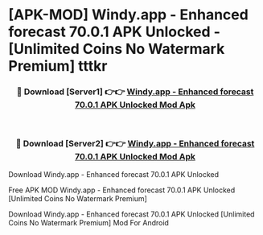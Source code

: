 # [APK-MOD] Windy.app - Enhanced forecast 70.0.1 APK Unlocked - [Unlimited Coins No Watermark Premium] tttkr



<div align="center">
<h3>🔴 Download [Server1] 👉👉 <a href="https://momento.my/?title=Windy.app_-_Enhanced_forecast_70.0.1_APK_Unlocked">Windy.app - Enhanced forecast 70.0.1 APK Unlocked Mod Apk</a></h3><br>

<h3>🔴 Download [Server2] 👉👉 <a href="https://momento.my/?title=Windy.app_-_Enhanced_forecast_70.0.1_APK_Unlocked">Windy.app - Enhanced forecast 70.0.1 APK Unlocked Mod Apk</a></h3>
</div>



Download Windy.app - Enhanced forecast 70.0.1 APK Unlocked 

Free APK MOD Windy.app - Enhanced forecast 70.0.1 APK Unlocked [Unlimited Coins No Watermark Premium]

Download Windy.app - Enhanced forecast 70.0.1 APK Unlocked [Unlimited Coins No Watermark Premium] Mod For Android

